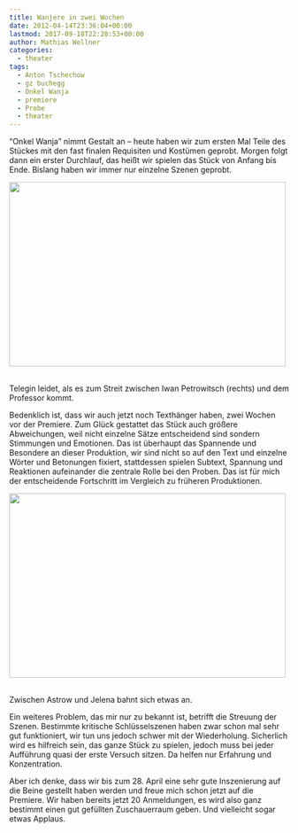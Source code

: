 ```yaml
---
title: Wanjere in zwei Wochen
date: 2012-04-14T23:36:04+00:00
lastmod: 2017-09-18T22:28:53+00:00
author: Mathias Wellner
categories:
  - theater
tags:
  - Anton Tschechow
  - gz buchegg
  - Onkel Wanja
  - premiere
  - Probe
  - theater
---
```

&#8220;Onkel Wanja&#8221; nimmt Gestalt an &ndash; heute haben wir zum ersten Mal Teile des Stückes mit den fast finalen Requisiten und Kostümen geprobt. Morgen folgt dann ein erster Durchlauf, das heißt wir spielen das Stück von Anfang bis Ende. Bislang haben wir immer nur einzelne Szenen geprobt. 

<div style="width: 510px" class="wp-caption aligncenter">
  <img src="https://lh4.googleusercontent.com/-fA19KcsWwI4/T4yLCUUeedI/AAAAAAAAAZY/_hmSZ216IUI/s800/MW_20120415_2765.jpg" width="500" height="333" />
  
  <p class="wp-caption-text">
    <br /> Telegin leidet, als es zum Streit zwischen Iwan Petrowitsch (rechts) und dem Professor kommt.
  </p>
  
  <p>
  </p>
</div>

Bedenklich ist, dass wir auch jetzt noch Texthänger haben, zwei Wochen vor der Premiere. Zum Glück gestattet das Stück auch größere Abweichungen, weil nicht einzelne Sätze entscheidend sind sondern Stimmungen und Emotionen. Das ist überhaupt das Spannende und Besondere an dieser Produktion, wir sind nicht so auf den Text und einzelne Wörter und Betonungen fixiert, stattdessen spielen Subtext, Spannung und Reaktionen aufeinander die zentrale Rolle bei den Proben. Das ist für mich der entscheidende Fortschritt im Vergleich zu früheren Produktionen. 

<div style="width: 510px" class="wp-caption aligncenter">
  <img src="https://lh6.googleusercontent.com/-pgZnKJoM5TU/T4yK-pkPuVI/AAAAAAAAAYg/szaHc3kjT9w/s800/MW_20120415_2733.jpg" width="500" height="333" />
  
  <p class="wp-caption-text">
    <br /> Zwischen Astrow und Jelena bahnt sich etwas an.
  </p>
  
  <p>
  </p>
</div>

Ein weiteres Problem, das mir nur zu bekannt ist, betrifft die Streuung der Szenen. Bestimmte kritische Schlüsselszenen haben zwar schon mal sehr gut funktioniert, wir tun uns jedoch schwer mit der Wiederholung. Sicherlich wird es hilfreich sein, das ganze Stück zu spielen, jedoch muss bei jeder Aufführung quasi der erste Versuch sitzen. Da helfen nur Erfahrung und Konzentration. 

Aber ich denke, dass wir bis zum 28. April eine sehr gute Inszenierung auf die Beine gestellt haben werden und freue mich schon jetzt auf die Premiere. Wir haben bereits jetzt 20 Anmeldungen, es wird also ganz bestimmt einen gut gefüllten Zuschauerraum geben. Und vielleicht sogar etwas Applaus.